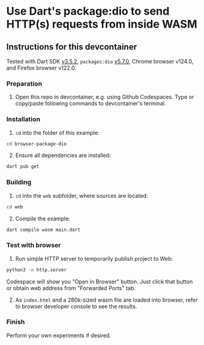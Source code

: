 # Use Dart's package:dio to send HTTP(s) requests from inside WASM

## Instructions for this devcontainer

Tested with Dart SDK [v3.5.2](https://github.com/dart-lang/sdk/releases/tag/3.5.2), 
`packages:dio` [v5.7.0](https://pub.dev/packages/dio/versions/5.7.0),
Chrome browser v124.0, and Firefox browser v122.0.

### Preparation

1. Open this repo in devcontainer, e.g. using Github Codespaces.
   Type or copy/paste following commands to devcontainer's terminal.

### Installation

1. `cd` into the folder of this example:

```sh
cd browser-package-dio
```

2. Ensure all dependencies are installed:

```sh
dart pub get
```

### Building

1. `cd` into the `web` subfolder, where sources are located:

```sh
cd web
```

2. Compile the example:

```sh
dart compile wasm main.dart
```

### Test with browser

1. Run simple HTTP server to temporarily publish project to Web:

```sh
python3 -m http.server
```

Codespace will show you "Open in Browser" button. Just click that button or
obtain web address from "Forwarded Ports" tab.

2. As `index.html` and a 280k-sized wasm file are loaded into browser, refer to browser developer console
   to see the results.


### Finish

Perform your own experiments if desired.
